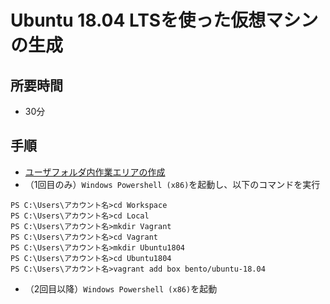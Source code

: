 # Ubuntu 18.04 LTSを使った仮想マシンの生成

## 所要時間

- 30分

## 手順

- [ユーザフォルダ内作業エリアの作成](pc-workspace.md)
- （1回目のみ）`Windows Powershell (x86)`を起動し、以下のコマンドを実行
```
PS C:\Users\アカウント名>cd Workspace
PS C:\Users\アカウント名>cd Local
PS C:\Users\アカウント名>mkdir Vagrant
PS C:\Users\アカウント名>cd Vagrant
PS C:\Users\アカウント名>mkdir Ubuntu1804
PS C:\Users\アカウント名>cd Ubuntu1804
PS C:\Users\アカウント名>vagrant add box bento/ubuntu-18.04
```

- （2回目以降）`Windows Powershell (x86)`を起動
